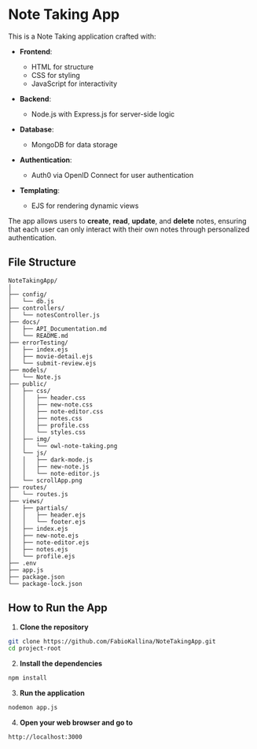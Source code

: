 
# Note Taking App

This is a Note Taking application crafted with:

- **Frontend**: 
  - HTML for structure
  - CSS for styling
  - JavaScript for interactivity

- **Backend**: 
  - Node.js with Express.js for server-side logic

- **Database**: 
  - MongoDB for data storage

- **Authentication**: 
  - Auth0 via OpenID Connect for user authentication

- **Templating**: 
  - EJS for rendering dynamic views

The app allows users to **create**, **read**, **update**, and **delete** notes, ensuring that each user can only interact with their own notes through personalized authentication.

## File Structure
```
NoteTakingApp/
│
├── config/
│   └── db.js
├── controllers/
│   └── notesController.js
├── docs/
│   ├── API_Documentation.md
│   └── README.md
├── errorTesting/
│   ├── index.ejs
│   ├── movie-detail.ejs
│   └── submit-review.ejs
├── models/
│   └── Note.js
├── public/
│   ├── css/
│   │   ├── header.css
│   │   ├── new-note.css
│   │   ├── note-editor.css
│   │   ├── notes.css
│   │   ├── profile.css
│   │   └── styles.css  
│   ├── img/
│   │   └── owl-note-taking.png
│   └── js/
│   │   ├── dark-mode.js
│   │   ├── new-note.js
│   │   └── note-editor.js
│   └── scrollApp.png
├── routes/
│   └── routes.js
├── views/
│   ├── partials/
│   │   ├── header.ejs
│   │   └── footer.ejs 
│   ├── index.ejs
│   ├── new-note.ejs
│   ├── note-editor.ejs
│   ├── notes.ejs
│   └── profile.ejs 
├── .env
├── app.js
├── package.json
└── package-lock.json
```

## How to Run the App

1. **Clone the repository**
  ```sh
  git clone https://github.com/FabioKallina/NoteTakingApp.git
  cd project-root
  ```

2. **Install the dependencies**
  ```sh
  npm install
  ```

3. **Run the application**
  ```sh
  nodemon app.js
  ```

4. **Open your web browser and go to**
  ```
  http://localhost:3000
  ```
